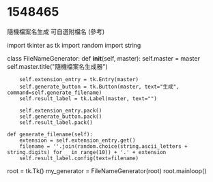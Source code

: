 # 1548465
隨機檔案名生成 可自選附檔名   (參考)    








import tkinter as tk
import random
import string

class FileNameGenerator:
    def __init__(self, master):
        self.master = master
        self.master.title("隨機檔案名生成器")

        self.extension_entry = tk.Entry(master)
        self.generate_button = tk.Button(master, text="生成", command=self.generate_filename)
        self.result_label = tk.Label(master, text="")

        self.extension_entry.pack()
        self.generate_button.pack()
        self.result_label.pack()

    def generate_filename(self):
        extension = self.extension_entry.get()
        filename = ''.join(random.choice(string.ascii_letters + string.digits) for _ in range(10)) + '.' + extension
        self.result_label.config(text=filename)

root = tk.Tk()
my_generator = FileNameGenerator(root)
root.mainloop()

